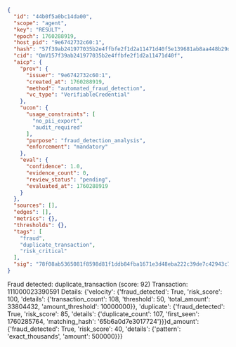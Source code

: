 ```json
{
  "id": "44b0f5a0bc14da00",
  "scope": "agent",
  "key": "RESULT",
  "epoch": 1760288919,
  "host_pid": "9e6742732c60:1",
  "hash": "57f39ab241977035b2e4ffbfe2f1d2a11471d40f5e139681ab8aa448b29da1c5",
  "cid": "QmV157f39ab241977035b2e4ffbfe2f1d2a11471d40f",
  "aicp": {
    "prov": {
      "issuer": "9e6742732c60:1",
      "created_at": 1760288919,
      "method": "automated_fraud_detection",
      "vc_type": "VerifiableCredential"
    },
    "ucon": {
      "usage_constraints": [
        "no_pii_export",
        "audit_required"
      ],
      "purpose": "fraud_detection_analysis",
      "enforcement": "mandatory"
    },
    "eval": {
      "confidence": 1.0,
      "evidence_count": 0,
      "review_status": "pending",
      "evaluated_at": 1760288919
    }
  },
  "sources": [],
  "edges": [],
  "metrics": {},
  "thresholds": {},
  "tags": [
    "fraud",
    "duplicate_transaction",
    "risk_critical"
  ],
  "sig": "78f08ab5365081f8598d81f1ddb84fba1671e3d48eba222c39de7c42943c7604"
}
```

Fraud detected: duplicate_transaction (score: 92)
Transaction: 111000023390591
Details: {'velocity': {'fraud_detected': True, 'risk_score': 100, 'details': {'transaction_count': 108, 'threshold': 50, 'total_amount': 33804432, 'amount_threshold': 10000000}}, 'duplicate': {'fraud_detected': True, 'risk_score': 85, 'details': {'duplicate_count': 107, 'first_seen': 1760285764, 'matching_hash': '65b6a0d7e3017724'}}}d_amount': {'fraud_detected': True, 'risk_score': 40, 'details': {'pattern': 'exact_thousands', 'amount': 500000}}}